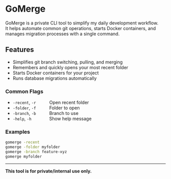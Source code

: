 # GoMerge

GoMerge is a private CLI tool to simplify my daily development workflow.  
It helps automate common git operations, starts Docker containers, and manages migration processes with a single command.

## Features

- Simplifies git branch switching, pulling, and merging
- Remembers and quickly opens your most recent folder
- Starts Docker containers for your project
- Runs database migrations automatically

### Common Flags

- `-recent`, `-r`   Open recent folder
- `-folder`, `-f`   Folder to open
- `-branch`, `-b`   Branch to use
- `-help`, `-h`    Show help message

### Examples

```sh
gomerge -recent
gomerge -folder myfolder
gomerge -branch feature-xyz
gomerge myfolder
```

---

**This tool is for private/internal use only.**